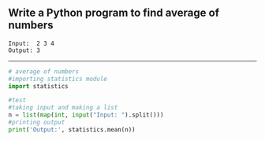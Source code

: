 ## Write a Python program to find average of numbers

```
Input:  2 3 4
Output: 3
```

---

```python
# average of numbers
#importing statistics module
import statistics

#test
#taking input and making a list
n = list(map(int, input("Input: ").split()))
#printing output
print('Output:', statistics.mean(n))
```
